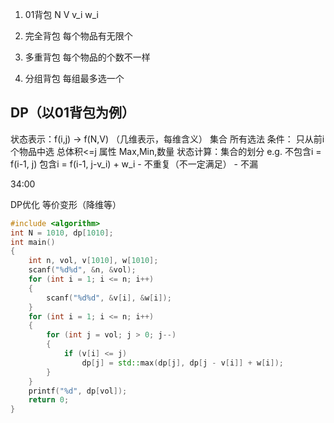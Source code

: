 1. 01背包
    N V
    v_i w_i

2. 完全背包
    每个物品有无限个

3. 多重背包
    每个物品的个数不一样

4. 分组背包
    每组最多选一个

## DP（以01背包为例）
状态表示：f(i,j) -> f(N,V)
    （几维表示，每维含义）
    集合 
        所有选法
        条件：
            只从前i个物品中选
            总体积<=j
    属性 Max,Min,数量
状态计算：集合的划分
    e.g. 不包含i = f(i-1, j)
         包含i = f(i-1, j-v_i) + w_i
    - 不重复（不一定满足）
    - 不漏

34:00

DP优化
    等价变形（降维等）

```c++
#include <algorithm>
int N = 1010, dp[1010];
int main()
{
    int n, vol, v[1010], w[1010];
    scanf("%d%d", &n, &vol);
    for (int i = 1; i <= n; i++)
    {
        scanf("%d%d", &v[i], &w[i]);
    }
    for (int i = 1; i <= n; i++)
    {
        for (int j = vol; j > 0; j--)
        {
            if (v[i] <= j)
                dp[j] = std::max(dp[j], dp[j - v[i]] + w[i]);
        }
    }
    printf("%d", dp[vol]);
    return 0;
}
```
